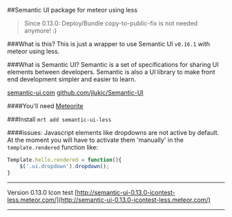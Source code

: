 ##Semantic UI package for meteor using less

> Since 0.13.0: Deploy/Bundle copy-to-public-fix is not needed anymore! :)

###What is this?
This is just a wrapper to use Semantic UI `v0.16.1` with meteor using less.

###What is Semantic UI?
Semantic is a set of specifications for sharing UI elements between developers. Semantic is also a UI library to make front end development simpler and easier to learn. 

[semantic-ui.com](http://www.semantic-ui.com/)
[github.com/jlukic/Semantic-UI](https://github.com/jlukic/Semantic-UI)

####You'll need
[Meteorite](https://github.com/oortcloud/meteorite) 

###Install
`mrt add semantic-ui-less`

####issues:
Javascript elements like dropdowns are not active by default. 
At the moment you will have to activate them 'manually' in the `template.rendered` function like: 

```javascript
Template.hello.rendered = function(){
	$('.ui.dropdown').dropdown();
}
```



---

Version 0.13.0 Icon test [http://semantic-ui-0.13.0-icontest-less.meteor.com/](http://semantic-ui-0.13.0-icontest-less.meteor.com/)  

---
